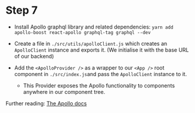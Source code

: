 # Step 7

- Install Apollo graphql library and related dependencies: `yarn add apollo-boost react-apollo graphql-tag graphql --dev`

- Create a file in `./src/utils/apolloClient.js` which creates an `ApolloClient` instance and exports it. (We initialise it with the base URL of our backend)

- Add the `<ApolloProvider />` as a wrapper to our `<App />` root component in `./src/index.js`and pass the `ApolloClient` instance to it.
  - This Provider exposes the Apollo functionality to components anywhere in our component tree.

Further reading: [The Apollo docs](https://www.apollographql.com/docs/react/essentials/get-started.html)
